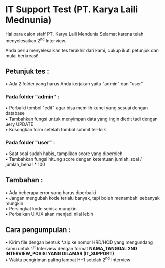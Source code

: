 # IT Support Test (PT. Karya Laili Mednunia)
Hai para calon staff PT. Karya Laili Mendunia
Selamat karena telah menyelesaikan 2<sup>nd</sup> Interview.

Anda perlu menyelesaikan tes terakhir dari kami, cukup ikuti petunjuk dan mulai berkreasi!

<h2>Petunjuk tes :</h2>
• Ada 2 folder yang harus Anda kerjakan yaitu "admin" dan "user"

<h3>Pada folder "admin" :</h3>
• Perbaiki tombol "edit" agar bisa memilih kunci yang sesuai dengan database<br>
• Tambahkan fungsi untuk menyimpan data yang ingin diedit tadi dengan uery UPDATE<br>
• Kosongkan form setelah tombol submit ter-klik

<h3>Pada folder "user" :</h3>
• Saat soal sudah habis, tampilkan score yang diperoleh<br>
• Tambahkan fungsi hitung score dengan ketentuan jumlah_soal / jumlah_benar * 100

<h2>Tambahan :</h2>
• Ada beberapa error yang harus diperbaiki<br>
• Jangan mengubah kode terlalu banyak, tapi boleh menambahi sebanyak mungkin<br>
• Persingkat kode sebisa mungkin<br>
• Perbaikan UI/UX akan menjadi nilai lebih

<h2>Cara pengumpulan :</h2>
• Kirim file dengan bentuk *.zip ke nomor HRD/HCD yang mengundang kamu untuk 1<sup>st</sup> Interview dengan format <b>NAMA_TANGGAL 2ND INTERVIEW_POSISI YANG DILAMAR (IT_SUPPORT)</b><br>
• Waktu pengiriman paling lambat H+1 setelah 2<sup>nd</sup> Interview 
